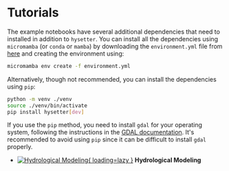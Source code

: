 # Tutorials

The example notebooks have several additional dependencies that need to installed in
addition to `hysetter`. You can install all the dependencies using `micromamba` (or
`conda` or `mamba`) by downloading the `environment.yml` file from
[here](https://raw.githubusercontent.com/hyriver/hysetter/main/environment.yml) and
creating the environment using:

```bash
micromamba env create -f environment.yml
```

Alternatively, though not recommended, you can install the dependencies using `pip`:

```bash
python -m venv ./venv
source ./venv/bin/activate
pip install hysetter[dev]
```

If you use the `pip` method, you need to install `gdal` for your operating system,
following the instructions in the
[GDAL documentation](https://gdal.org/en/latest/download.html). It's recommended to
avoid using `pip` since it can be difficult to install `gdal` properly.

<div class="grid cards" markdown>

- [![Hydrological Modeling](images/hymod_sig.png){ loading=lazy }](hymod.ipynb "Hydrological Modeling")
    **Hydrological Modeling**

</div>
